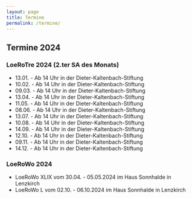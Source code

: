```yaml
---
layout: page
title: Termine
permalink: /termine/
---
```


## Termine 2024 ##

### LoeRoTre 2024 (2.ter SA des Monats) ###
* 13.01. - Ab 14 Uhr in der Dieter-Kaltenbach-Stiftung
* 10.02. - Ab 14 Uhr in der Dieter-Kaltenbach-Stiftung
* 09.03. - Ab 14 Uhr in der Dieter-Kaltenbach-Stiftung
* 13.04. - Ab 14 Uhr in der Dieter-Kaltenbach-Stiftung
* 11.05. - Ab 14 Uhr in der Dieter-Kaltenbach-Stiftung
* 08.06. - Ab 14 Uhr in der Dieter-Kaltenbach-Stiftung
* 13.07. - Ab 14 Uhr in der Dieter-Kaltenbach-Stiftung
* 10.08. - Ab 14 Uhr in der Dieter-Kaltenbach-Stiftung
* 14.09. - Ab 14 Uhr in der Dieter-Kaltenbach-Stiftung
* 12.10. - Ab 14 Uhr in der Dieter-Kaltenbach-Stiftung
* 09.11. - Ab 14 Uhr in der Dieter-Kaltenbach-Stiftung
* 14.12. - Ab 14 Uhr in der Dieter-Kaltenbach-Stiftung

### LoeRoWo 2024 ###
* LoeRoWo XLIX vom 30.04. - 05.05.2024 im Haus Sonnhalde in Lenzkirch
* LoeRoWo L vom 02.10. - 06.10.2024 im Haus Sonnhalde in Lenzkirch
